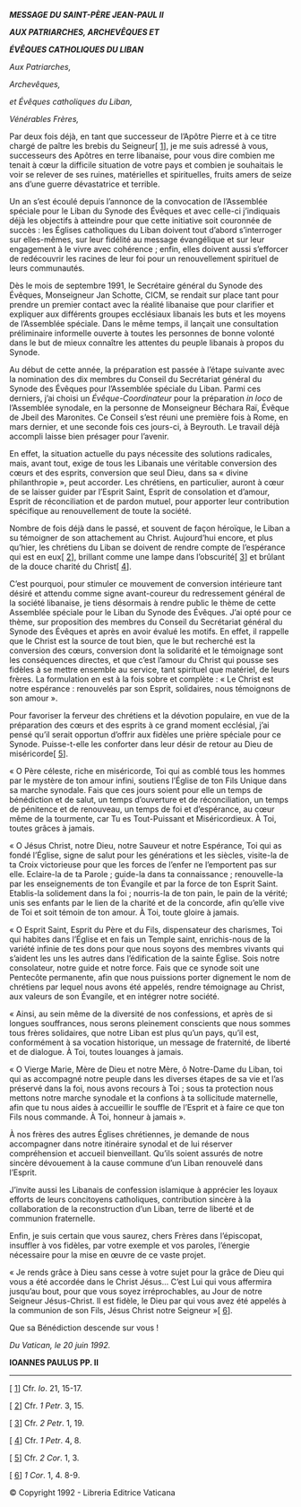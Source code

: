 ***MESSAGE DU SAINT-PÈRE JEAN-PAUL II***

***AUX PATRIARCHES, ARCHEVÊQUES ET***

***ÉVÊQUES CATHOLIQUES DU LIBAN***

*Aux Patriarches,*

*Archevêques,*

*et Évêques catholiques du Liban,*

*Vénérables Frères,*

Par deux fois déjà, en tant que successeur de l’Apôtre Pierre et à ce titre chargé de paître les brebis du Seigneur[ [1](#_ftn1 "")], je me suis adressé à vous, successeurs des Apôtres en terre libanaise, pour vous dire combien me tenait à cœur la difficile situation de votre pays et combien je souhaitais le voir se relever de ses ruines, matérielles et spirituelles, fruits amers de seize ans d’une guerre dévastatrice et terrible.

Un an s’est écoulé depuis l’annonce de la convocation de l’Assemblée spéciale pour le Liban du Synode des Évêques et avec celle-ci j’indiquais déjà les objectifs à atteindre pour que cette initiative soit couronnée de succès : les Églises catholiques du Liban doivent tout d’abord s’interroger sur elles-mêmes, sur leur fidélité au message évangélique et sur leur engagement à le vivre avec cohérence ; enfin, elles doivent aussi s’efforcer de redécouvrir les racines de leur foi pour un renouvellement spirituel de leurs communautés.

Dès le mois de septembre 1991, le Secrétaire général du Synode des Évêques, Monseigneur Jan Schotte, CICM, se rendait sur place tant pour prendre un premier contact avec la réalité libanaise que pour clarifier et expliquer aux différents groupes ecclésiaux libanais les buts et les moyens de l’Assemblée spéciale. Dans le même temps, il lançait une consultation préliminaire informelle ouverte à toutes les personnes de bonne volonté dans le but de mieux connaître les attentes du peuple libanais à propos du Synode.

Au début de cette année, la préparation est passée à l’étape suivante avec la nomination des dix membres du Conseil du Secrétariat général du Synode des Évêques pour l’Assemblée spéciale du Liban. Parmi ces derniers, j’ai choisi un *Évêque-Coordinateur* pour la préparation *in loco* de l’Assemblée synodale, en la personne de Monseigneur Béchara Raï, Évêque de Jbeil des Maronites. Ce Conseil s’est réuni une première fois à Rome, en mars dernier, et une seconde fois ces jours-ci, à Beyrouth. Le travail déjà accompli laisse bien présager pour l’avenir.

En effet, la situation actuelle du pays nécessite des solutions radicales, mais, avant tout, exige de tous les Libanais une véritable conversion des cœurs et des esprits, conversion que seul Dieu, dans sa « divine philanthropie », peut accorder. Les chrétiens, en particulier, auront à cœur de se laisser guider par l’Esprit Saint, Esprit de consolation et d’amour, Esprit de réconciliation et de pardon mutuel, pour apporter leur contribution spécifique au renouvellement de toute la société.

Nombre de fois déjà dans le passé, et souvent de façon héroïque, le Liban a su témoigner de son attachement au Christ. Aujourd’hui encore, et plus qu’hier, les chrétiens du Liban se doivent de rendre compte de l’espérance qui est en eux[ [2](#_ftn2 "")], brillant comme une lampe dans l’obscurité[ [3](#_ftn3 "")] et brûlant de la douce charité du Christ[ [4](#_ftn4 "")].

C’est pourquoi, pour stimuler ce mouvement de conversion intérieure tant désiré et attendu comme signe avant-coureur du redressement général de la société libanaise, je tiens désormais à rendre public le thème de cette Assemblée spéciale pour le Liban du Synode des Évêques. J’ai opté pour ce thème, sur proposition des membres du Conseil du Secrétariat général du Synode des Évêques et après en avoir évalué les motifs. En effet, il rappelle que le Christ est la source de tout bien, que le but recherché est la conversion des cœurs, conversion dont la solidarité et le témoignage sont les conséquences directes, et que c’est l’amour du Christ qui pousse ses fidèles à se mettre ensemble au service, tant spirituel que matériel, de leurs frères. La formulation en est à la fois sobre et complète : « Le Christ est notre espérance : renouvelés par son Esprit, solidaires, nous témoignons de son amour ».

Pour favoriser la ferveur des chrétiens et la dévotion populaire, en vue de la préparation des cœurs et des esprits à ce grand moment ecclésial, j’ai pensé qu’il serait opportun d’offrir aux fidèles une prière spéciale pour ce Synode. Puisse-t-elle les conforter dans leur désir de retour au Dieu de miséricorde[ [5](#_ftn5 "")].

« O Père céleste, riche en miséricorde, Toi qui as comblé tous les hommes par le mystère de ton amour infini, soutiens l’Église de ton Fils Unique dans sa marche synodale. Fais que ces jours soient pour elle un temps de bénédiction et de salut, un temps d’ouverture et de réconciliation, un temps de pénitence et de renouveau, un temps de foi et d’espérance, au cœur même de la tourmente, car Tu es Tout-Puissant et Miséricordieux. À Toi, toutes grâces à jamais.

« O Jésus Christ, notre Dieu, notre Sauveur et notre Espérance, Toi qui as fondé l’Église, signe de salut pour les générations et les siècles, visite-la de ta Croix victorieuse pour que les forces de l’enfer ne l’emportent pas sur elle. Eclaire-la de ta Parole ; guide-la dans ta connaissance ; renouvelle-la par les enseignements de ton Évangile et par la force de ton Esprit Saint. Etablis-la solidement dans la foi ; nourris-la de ton pain, le pain de la vérité; unis ses enfants par le lien de la charité et de la concorde, afin qu’elle vive de Toi et soit témoin de ton amour. À Toi, toute gloire à jamais.

« O Esprit Saint, Esprit du Père et du Fils, dispensateur des charismes, Toi qui habites dans l’Église et en fais un Temple saint, enrichis-nous de la variété infinie de tes dons pour que nous soyons des membres vivants qui s’aident les uns les autres dans l’édification de la sainte Église. Sois notre consolateur, notre guide et notre force. Fais que ce synode soit une Pentecôte permanente, afin que nous puissions porter dignement le nom de chrétiens par lequel nous avons été appelés, rendre témoignage au Christ, aux valeurs de son Évangile, et en intégrer notre société.

« Ainsi, au sein même de la diversité de nos confessions, et après de si longues souffrances, nous serons pleinement conscients que nous sommes tous frères solidaires, que notre Liban est plus qu’un pays, qu’il est, conformément à sa vocation historique, un message de fraternité, de liberté et de dialogue. À Toi, toutes louanges à jamais.

« O Vierge Marie, Mère de Dieu et notre Mère, ô Notre-Dame du Liban, toi qui as accompagné notre peuple dans les diverses étapes de sa vie et l’as préservé dans la foi, nous avons recours à Toi ; sous ta protection nous mettons notre marche synodale et la confions à ta sollicitude maternelle, afin que tu nous aides à accueillir le souffle de l’Esprit et à faire ce que ton Fils nous commande. À Toi, honneur à jamais ».

À nos frères des autres Églises chrétiennes, je demande de nous accompagner dans notre itinéraire synodal et de lui réserver compréhension et accueil bienveillant. Qu’ils soient assurés de notre sincère dévouement à la cause commune d’un Liban renouvelé dans l’Esprit.

J’invite aussi les Libanais de confession islamique à apprécier les loyaux efforts de leurs concitoyens catholiques, contribution sincère à la collaboration de la reconstruction d’un Liban, terre de liberté et de communion fraternelle.

Enfin, je suis certain que vous saurez, chers Frères dans l’épiscopat, insuffler à vos fidèles, par votre exemple et vos paroles, l’énergie nécessaire pour la mise en œuvre de ce vaste projet.

« Je rends grâce à Dieu sans cesse à votre sujet pour la grâce de Dieu qui vous a été accordée dans le Christ Jésus... C’est Lui qui vous affermira jusqu’au bout, pour que vous soyez irréprochables, au Jour de notre Seigneur Jésus-Christ. Il est fidèle, le Dieu par qui vous avez été appelés à la communion de son Fils, Jésus Christ notre Seigneur »[ [6](#_ftn6 "")].

Que sa Bénédiction descende sur vous !

*Du Vatican, le 20 juin 1992.*

**IOANNES PAULUS PP. II**

* * *

[ [1](#_ftnref1 "")] Cfr. *Io*. 21, 15-17.

[ [2](#_ftnref2 "")] Cfr. *1 Petr*. 3, 15.

[ [3](#_ftnref3 "")] Cfr. *2 Petr*. 1, 19.

[ [4](#_ftnref4 "")] Cfr. *1 Petr*. 4, 8.

[ [5](#_ftnref5 "")] Cfr. *2 Cor*. 1, 3.

[ [6](#_ftnref6 "")] *1 Cor*. 1, 4. 8-9.

© Copyright 1992 - Libreria Editrice Vaticana